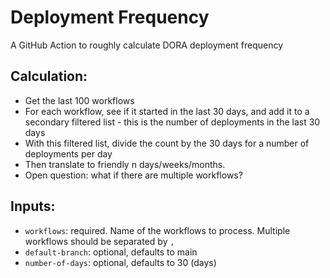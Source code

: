 # Deployment Frequency
A GitHub Action to roughly calculate DORA deployment frequency

## Calculation: 
- Get the last 100 workflows
- For each workflow, see if it started in the last 30 days, and add it to a secondary filtered list - this is the number of deployments in the last 30 days
- With this filtered list, divide the count by the 30 days for a number of deployments per day
- Then translate to friendly n days/weeks/months. 
- Open question: what if there are multiple workflows?

## Inputs:
- `workflows`: required. Name of the workflows to process. Multiple workflows should be separated by `,`
- `default-branch`: optional, defaults to main 
- `number-of-days`: optional, defaults to 30 (days)
